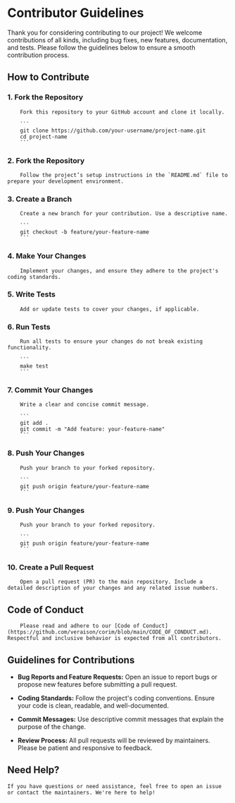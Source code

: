 
# Contributor Guidelines

Thank you for considering contributing to our project! We welcome contributions of all kinds, including bug fixes, new features, documentation, and tests. Please follow the guidelines below to ensure a smooth contribution process.

## How to Contribute

### 1. Fork the Repository
        Fork this repository to your GitHub account and clone it locally.

        ``` 
        git clone https://github.com/your-username/project-name.git
        cd project-name 
        ```

### 2. Fork the Repository
        Follow the project’s setup instructions in the `README.md` file to prepare your development environment.

### 3. Create a Branch
        Create a new branch for your contribution. Use a descriptive name.

        ``` 
        git checkout -b feature/your-feature-name 
        ```

### 4. Make Your Changes
        Implement your changes, and ensure they adhere to the project's coding standards.

### 5. Write Tests
        Add or update tests to cover your changes, if applicable.

### 6. Run Tests
        Run all tests to ensure your changes do not break existing functionality.

        ``` 
        make test 
        ```

### 7. Commit Your Changes
        Write a clear and concise commit message.

        ``` 
        git add .
        git commit -m "Add feature: your-feature-name" 
        ```

### 8. Push Your Changes
        Push your branch to your forked repository.

        ``` 
        git push origin feature/your-feature-name 
        ```

### 9. Push Your Changes
        Push your branch to your forked repository.

        ``` 
        git push origin feature/your-feature-name 
        ```

### 10. Create a Pull Request
        Open a pull request (PR) to the main repository. Include a detailed description of your changes and any related issue numbers.

## Code of Conduct
        Please read and adhere to our [Code of Conduct](https://github.com/veraison/corim/blob/main/CODE_OF_CONDUCT.md). Respectful and inclusive behavior is expected from all contributors.

## Guidelines for Contributions

- **Bug Reports and Feature Requests:**
    Open an issue to report bugs or propose new features before submitting a pull request.

- **Coding Standards:**
    Follow the project's coding conventions. Ensure your code is clean, readable, and well-documented.

- **Commit Messages:**
    Use descriptive commit messages that explain the purpose of the change.

- **Review Process:**
    All pull requests will be reviewed by maintainers. Please be patient and responsive to feedback.

## Need Help?
    If you have questions or need assistance, feel free to open an issue or contact the maintainers. We're here to help!




    

